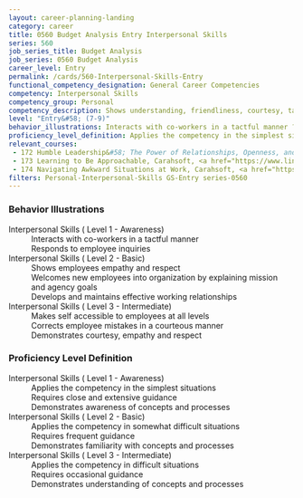 ```yaml
---
layout: career-planning-landing
category: career
title: 0560 Budget Analysis Entry Interpersonal Skills
series: 560
job_series_title: Budget Analysis
job_series: 0560 Budget Analysis
career_level: Entry
permalink: /cards/560-Interpersonal-Skills-Entry
functional_competency_designation: General Career Competencies
competency: Interpersonal Skills
competency_group: Personal
competency_description: Shows understanding, friendliness, courtesy, tact, empathy, concern, and politeness to others; develops and maintains effective relationships with others; may include effectively dealing with individuals who are difficult, hostile, or distressed; relates well to people from varied backgrounds and different situations; is sensitive to cultural diversity, race, gender, disabilities, and other individual differences
level: "Entry&#58; (7-9)"
behavior_illustrations: Interacts with co-workers in a tactful manner ? Responds to employee inquiries ? Shows employees empathy and respect ? Welcomes new employees into organization by explaining mission and agency goals ? Develops and maintains effective working relationships ? Makes self accessible to employees at all levels ? Corrects employee mistakes in a courteous manner ? Demonstrates courtesy, empathy and respect
proficiency_level_definition: Applies the competency in the simplest situations ? Requires close and extensive guidance ? Demonstrates awareness of concepts and processes ? Applies the competency in somewhat difficult situations ? Requires frequent guidance ? Demonstrates familiarity with concepts and processes ? Applies the competency in difficult situations ? Requires occasional guidance ? Demonstrates understanding of concepts and processes
relevant_courses: 
 - 172 Humble Leadership&#58; The Power of Relationships, Openness, and Trust (getAbstract Summary), Carahsoft, <a href="https://www.linkedin.com/learning/humble-leadership-the-power-of-relationships-openness-and-trust-getabstract-summary">https://www.linkedin.com/learning/humble-leadership-the-power-of-relationships-openness-and-trust-getabstract-summary</a>
 - 173 Learning to Be Approachable, Carahsoft, <a href="https://www.linkedin.com/learning/learning-to-be-approachable">https://www.linkedin.com/learning/learning-to-be-approachable</a>
 - 174 Navigating Awkward Situations at Work, Carahsoft, <a href="https://www.linkedin.com/learning/navigating-awkward-situations-at-work">https://www.linkedin.com/learning/navigating-awkward-situations-at-work</a>
filters: Personal-Interpersonal-Skills GS-Entry series-0560
---
```


<div class="desktop:grid-col-6 margin-y-205">
  <div class="border-top-05 bg-white padding-2 shadow-5 height-full members-hover border-1px border-gray-30 border-top-orange radius-lg">
    <h3>Behavior Illustrations</h3>
    <dl class="text-base"><dt>Interpersonal Skills ( Level 1 - Awareness)</dt><dd>Interacts with co-workers in a tactful manner </dd><dd> Responds to employee inquiries</dd><dt>Interpersonal Skills ( Level 2 - Basic)</dt><dd>Shows employees empathy and respect </dd><dd> Welcomes new employees into organization by explaining mission and agency goals </dd><dd> Develops and maintains effective working relationships</dd><dt>Interpersonal Skills ( Level 3 - Intermediate)</dt><dd>Makes self accessible to employees at all levels </dd><dd> Corrects employee mistakes in a courteous manner </dd><dd> Demonstrates courtesy, empathy and respect</dd></dl>
  </div>
</div>
<div class="desktop:grid-col-6 margin-y-205">
  <div class="border-top-05 bg-white padding-2 shadow-5 height-full members-hover border-1px border-gray-30 border-top-orange radius-lg">
    <h3>Proficiency Level Definition</h3>
    <dl class="text-base"><dt>Interpersonal Skills ( Level 1 - Awareness)</dt><dd>Applies the competency in the simplest situations </dd><dd> Requires close and extensive guidance </dd><dd> Demonstrates awareness of concepts and processes</dd><dt>Interpersonal Skills ( Level 2 - Basic)</dt><dd>Applies the competency in somewhat difficult situations </dd><dd> Requires frequent guidance </dd><dd> Demonstrates familiarity with concepts and processes</dd><dt>Interpersonal Skills ( Level 3 - Intermediate)</dt><dd>Applies the competency in difficult situations </dd><dd> Requires occasional guidance </dd><dd> Demonstrates understanding of concepts and processes</dd></dl>
  </div>
</div>